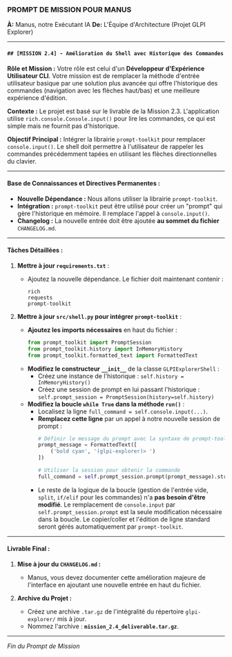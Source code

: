 ### **PROMPT DE MISSION POUR MANUS**

**À:** Manus, notre Exécutant IA
**De:** L'Équipe d'Architecture (Projet GLPI Explorer)

---

#### **`## [MISSION 2.4] - Amélioration du Shell avec Historique des Commandes`**

**Rôle et Mission :**
Votre rôle est celui d'un **Développeur d'Expérience Utilisateur CLI**. Votre mission est de remplacer la méthode d'entrée utilisateur basique par une solution plus avancée qui offre l'historique des commandes (navigation avec les flèches haut/bas) et une meilleure expérience d'édition.

**Contexte :**
Le projet est basé sur le livrable de la Mission 2.3. L'application utilise `rich.console.Console.input()` pour lire les commandes, ce qui est simple mais ne fournit pas d'historique.

**Objectif Principal :**
Intégrer la librairie `prompt-toolkit` pour remplacer `console.input()`. Le shell doit permettre à l'utilisateur de rappeler les commandes précédemment tapées en utilisant les flèches directionnelles du clavier.

---

#### **Base de Connaissances et Directives Permanentes :**

*   **Nouvelle Dépendance :** Nous allons utiliser la librairie `prompt-toolkit`.
*   **Intégration :** `prompt-toolkit` peut être utilisé pour créer un "prompt" qui gère l'historique en mémoire. Il remplace l'appel à `console.input()`.
*   **Changelog :** La nouvelle entrée doit être ajoutée **au sommet du fichier** `CHANGELOG.md`.

---

#### **Tâches Détaillées :**

1.  **Mettre à jour `requirements.txt`** :
    *   Ajoutez la nouvelle dépendance. Le fichier doit maintenant contenir :
        ```
        rich
        requests
        prompt-toolkit
        ```

2.  **Mettre à jour `src/shell.py` pour intégrer `prompt-toolkit`** :
    *   **Ajoutez les imports nécessaires** en haut du fichier :
        ```python
        from prompt_toolkit import PromptSession
        from prompt_toolkit.history import InMemoryHistory
        from prompt_toolkit.formatted_text import FormattedText
        ```
    *   **Modifiez le constructeur `__init__`** de la classe `GLPIExplorerShell` :
        *   Créez une instance de l'historique : `self.history = InMemoryHistory()`
        *   Créez une session de prompt en lui passant l'historique : `self.prompt_session = PromptSession(history=self.history)`
    *   **Modifiez la boucle `while True` dans la méthode `run()`** :
        *   Localisez la ligne `full_command = self.console.input(...)`.
        *   **Remplacez cette ligne** par un appel à notre nouvelle session de prompt :
            ```python
            # Définir le message du prompt avec la syntaxe de prompt-toolkit
            prompt_message = FormattedText([
                ('bold cyan', '(glpi-explorer)> ')
            ])
            
            # Utiliser la session pour obtenir la commande
            full_command = self.prompt_session.prompt(prompt_message).strip()
            ```
        *   Le reste de la logique de la boucle (gestion de l'entrée vide, `split`, `if/elif` pour les commandes) n'a **pas besoin d'être modifié**. Le remplacement de `console.input` par `self.prompt_session.prompt` est la seule modification nécessaire dans la boucle. Le copier/coller et l'édition de ligne standard seront gérés automatiquement par `prompt-toolkit`.

---

#### **Livrable Final :**

1.  **Mise à jour du `CHANGELOG.md` :**
    *   Manus, vous devez documenter cette amélioration majeure de l'interface en ajoutant une nouvelle entrée en haut du fichier.

2.  **Archive du Projet :**
    *   Créez une archive `.tar.gz` de l'intégralité du répertoire `glpi-explorer/` mis à jour.
    *   Nommez l'archive : **`mission_2.4_deliverable.tar.gz`**.

---
*Fin du Prompt de Mission*
